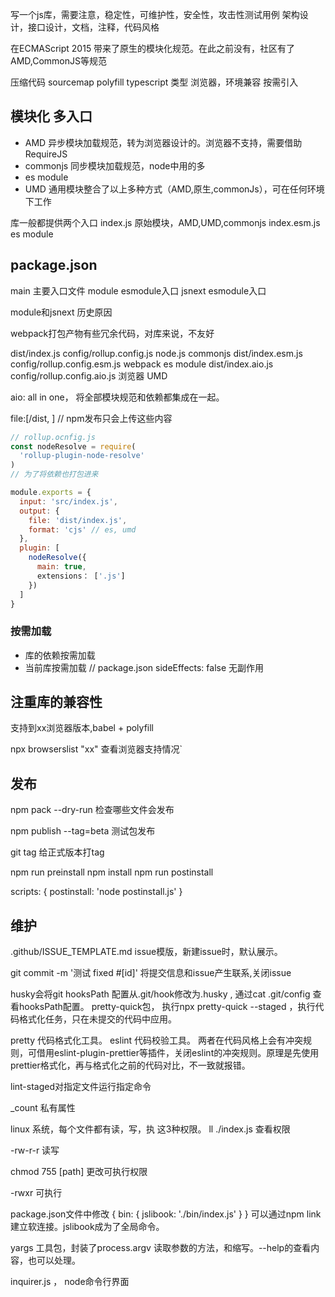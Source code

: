 写一个js库，需要注意，稳定性，可维护性，安全性，攻击性测试用例
架构设计，接口设计，文档，注释，代码风格


在ECMAScript 2015 带来了原生的模块化规范。在此之前没有，社区有了AMD,CommonJS等规范

压缩代码
sourcemap
polyfill
typescript 类型
浏览器，环境兼容
按需引入

## 模块化 多入口
- AMD 异步模块加载规范，转为浏览器设计的。浏览器不支持，需要借助RequireJS
- commonjs 同步模块加载规范，node中用的多
- es module
- UMD 通用模块整合了以上多种方式（AMD,原生,commonJs），可在任何环境下工作

库一般都提供两个入口
index.js 原始模块，AMD,UMD,commonjs
index.esm.js es module

## package.json
main  主要入口文件
module esmodule入口
jsnext esmodule入口

module和jsnext 历史原因

webpack打包产物有些冗余代码，对库来说，不友好

dist/index.js             config/rollup.config.js               node.js        commonjs
dist/index.esm.js         config/rollup.config.esm.js           webpack        es module
dist/index.aio.js         config/rollup.config.aio.js           浏览器          UMD

aio: all in one， 将全部模块规范和依赖都集成在一起。

file:[/dist, ] // npm发布只会上传这些内容

```js
// rollup.ocnfig.js
const nodeResolve = require(
  'rollup-plugin-node-resolve'
)
// 为了将依赖也打包进来

module.exports = {
  input: 'src/index.js',
  output: {
    file: 'dist/index.js',
    format: 'cjs' // es, umd
  },
  plugin: [
    nodeResolve({
      main: true,
      extensions： ['.js']
    })
  ]
}
```


### 按需加载
- 库的依赖按需加载
- 当前库按需加载
// package.json
sideEffects: false 无副作用

## 注重库的兼容性
支持到xx浏览器版本,babel + polyfill

npx browserslist "xx"
查看浏览器支持情况`

## 发布
npm pack --dry-run 检查哪些文件会发布

npm publish --tag=beta 测试包发布

git tag 给正式版本打tag

npm run preinstall
npm install
npm run postinstall

scripts: {
  postinstall: 'node postinstall.js'
}

## 维护
.github/ISSUE_TEMPLATE.md  issue模版，新建issue时，默认展示。 

git commit -m '测试 fixed #[id]' 将提交信息和issue产生联系,关闭issue

husky会将git hooksPath 配置从.git/hook修改为.husky , 通过cat .git/config 查看hooksPath配置。
pretty-quick包， 执行npx pretty-quick --staged ，执行代码格式化任务，只在未提交的代码中应用。

pretty 代码格式化工具。
eslint 代码校验工具。
两者在代码风格上会有冲突规则，可借用eslint-plugin-prettier等插件，关闭eslint的冲突规则。原理是先使用prettier格式化，再与格式化之前的代码对比，不一致就报错。

lint-staged对指定文件运行指定命令

_count 私有属性

linux 系统，每个文件都有读，写，执 这3种权限。
ll ./index.js 查看权限

-rw-r-r 读写

chmod 755 [path] 更改可执行权限

-rwxr 可执行

package.json文件中修改
{
  bin: {
    jslibook: './bin/index.js'
  }
}
可以通过npm link 建立软连接。jslibook成为了全局命令。

yargs 工具包，封装了process.argv 读取参数的方法，和缩写。--help的查看内容，也可以处理。

inquirer.js ， node命令行界面